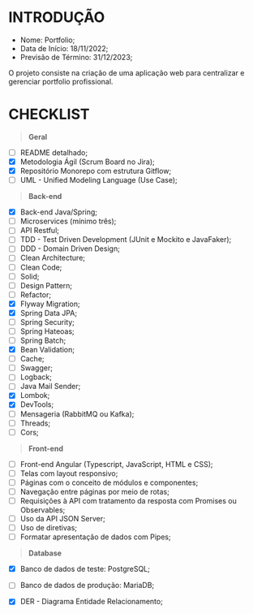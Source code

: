 # INTRODUÇÃO

- Nome: Portfolio;
- Data de Início: 18/11/2022;
- Previsão de Término: 31/12/2023;

O projeto consiste na criação de uma aplicação web para centralizar e gerenciar portfolio profissional. 


# CHECKLIST

> __Geral__

- [ ] README detalhado;
- [x] Metodologia Ágil (Scrum Board no Jira);
- [x] Repositório Monorepo com estrutura Gitflow;
- [ ] UML - Unified Modeling Language (Use Case);

> __Back-end__

- [x] Back-end Java/Spring;
- [ ] Microservices (mínimo três);
- [ ] API Restful;
- [ ] TDD - Test Driven Development (JUnit e Mockito e JavaFaker);
- [ ] DDD - Domain Driven Design;
- [ ] Clean Architecture;
- [ ] Clean Code;
- [ ] Solid;
- [ ] Design Pattern;
- [ ] Refactor;
- [x] Flyway Migration;
- [x] Spring Data JPA;
- [ ] Spring Security;
- [ ] Spring Hateoas;
- [ ] Spring Batch;
- [x] Bean Validation;
- [ ] Cache;
- [ ] Swagger;
- [ ] Logback;
- [ ] Java Mail Sender;
- [x] Lombok; 
- [x] DevTools;
- [ ] Mensageria (RabbitMQ ou Kafka);
- [ ] Threads;
- [ ] Cors;

> __Front-end__

- [ ] Front-end Angular (Typescript, JavaScript, HTML e CSS);
- [ ] Telas com layout responsivo;
- [ ] Páginas com o conceito de módulos e componentes;
- [ ] Navegação entre páginas por meio de rotas;
- [ ] Requisições à API com tratamento da resposta com Promises ou Observables;
- [ ] Uso da API JSON Server;
- [ ] Uso de diretivas;
- [ ] Formatar apresentação de dados com Pipes;

> __Database__

- [x] Banco de dados de teste: PostgreSQL;
- [ ] Banco de dados de produção: MariaDB;
- [x] DER - Diagrama Entidade Relacionamento;





